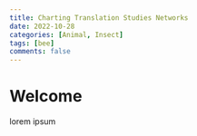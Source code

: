 ```yaml
---
title: Charting Translation Studies Networks 
date: 2022-10-28
categories: [Animal, Insect]
tags: [bee]
comments: false
---
```


# Welcome

lorem ipsum
